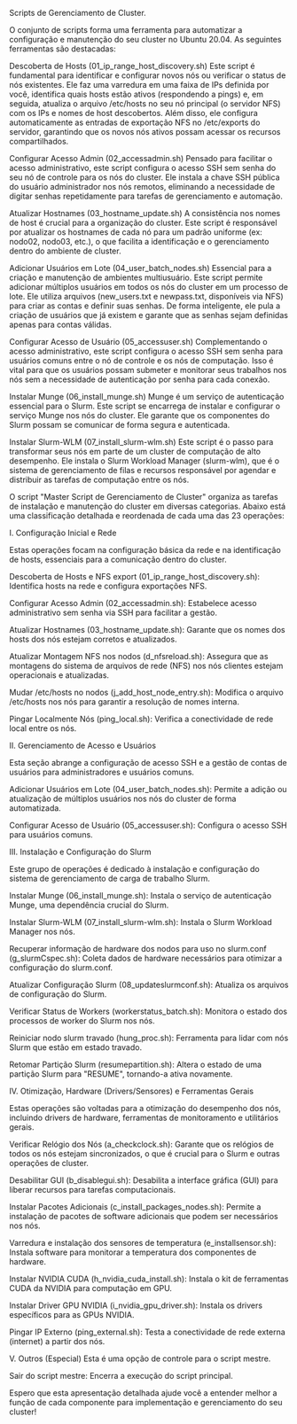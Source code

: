 Scripts de Gerenciamento de Cluster. 

O conjunto de scripts forma uma ferramenta para automatizar a configuração e manutenção do seu cluster no Ubuntu 20.04. As seguintes ferramentas são destacadas:

Descoberta de Hosts (01_ip_range_host_discovery.sh)
Este script é fundamental para identificar e configurar novos nós ou verificar o status de nós existentes. Ele faz uma varredura em uma faixa de IPs definida por você, identifica quais hosts estão ativos (respondendo a pings) e, em seguida, atualiza o arquivo /etc/hosts no seu nó principal (o servidor NFS) com os IPs e nomes de host descobertos. Além disso, ele configura automaticamente as entradas de exportação NFS no /etc/exports do servidor, garantindo que os novos nós ativos possam acessar os recursos compartilhados.

Configurar Acesso Admin (02_accessadmin.sh)
Pensado para facilitar o acesso administrativo, este script configura o acesso SSH sem senha do seu nó de controle para os nós do cluster. Ele instala a chave SSH pública do usuário administrador nos nós remotos, eliminando a necessidade de digitar senhas repetidamente para tarefas de gerenciamento e automação.

Atualizar Hostnames (03_hostname_update.sh)
A consistência nos nomes de host é crucial para a organização do cluster. Este script é responsável por atualizar os hostnames de cada nó para um padrão uniforme (ex: nodo02, nodo03, etc.), o que facilita a identificação e o gerenciamento dentro do ambiente de cluster.

Adicionar Usuários em Lote (04_user_batch_nodes.sh)
Essencial para a criação e manutenção de ambientes multiusuário. Este script permite adicionar múltiplos usuários em todos os nós do cluster em um processo de lote. Ele utiliza arquivos (new_users.txt e newpass.txt, disponíveis via NFS) para criar as contas e definir suas senhas. De forma inteligente, ele pula a criação de usuários que já existem e garante que as senhas sejam definidas apenas para contas válidas.

Configurar Acesso de Usuário (05_accessuser.sh)
Complementando o acesso administrativo, este script configura o acesso SSH sem senha para usuários comuns entre o nó de controle e os nós de computação. Isso é vital para que os usuários possam submeter e monitorar seus trabalhos nos nós sem a necessidade de autenticação por senha para cada conexão.

Instalar Munge (06_install_munge.sh)
Munge é um serviço de autenticação essencial para o Slurm. Este script se encarrega de instalar e configurar o serviço Munge nos nós do cluster. Ele garante que os componentes do Slurm possam se comunicar de forma segura e autenticada.

Instalar Slurm-WLM (07_install_slurm-wlm.sh)
Este script é o passo para transformar seus nós em parte de um cluster de computação de alto desempenho. Ele instala o Slurm Workload Manager (slurm-wlm), que é o sistema de gerenciamento de filas e recursos responsável por agendar e distribuir as tarefas de computação entre os nós.

O script "Master Script de Gerenciamento de Cluster" organiza as tarefas de instalação e manutenção do cluster em diversas categorias. Abaixo está uma classificação detalhada e reordenada de cada uma das 23 operações:

I. Configuração Inicial e Rede

Estas operações focam na configuração básica da rede e na identificação de hosts, essenciais para a comunicação dentro do cluster.

Descoberta de Hosts e NFS export (01_ip_range_host_discovery.sh): Identifica hosts na rede e configura exportações NFS.

Configurar Acesso Admin (02_accessadmin.sh): Estabelece acesso administrativo sem senha via SSH para facilitar a gestão.

Atualizar Hostnames (03_hostname_update.sh): Garante que os nomes dos hosts dos nós estejam corretos e atualizados.

Atualizar Montagem NFS nos nodos (d_nfsreload.sh): Assegura que as montagens do sistema de arquivos de rede (NFS) nos nós clientes estejam operacionais e atualizadas.

Mudar /etc/hosts no nodos (j_add_host_node_entry.sh): Modifica o arquivo /etc/hosts nos nós para garantir a resolução de nomes interna.

Pingar Localmente Nós (ping_local.sh): Verifica a conectividade de rede local entre os nós.

II. Gerenciamento de Acesso e Usuários

Esta seção abrange a configuração de acesso SSH e a gestão de contas de usuários para administradores e usuários comuns.

Adicionar Usuários em Lote (04_user_batch_nodes.sh): Permite a adição ou atualização de múltiplos usuários nos nós do cluster de forma automatizada.

Configurar Acesso de Usuário (05_accessuser.sh): Configura o acesso SSH para usuários comuns.

III. Instalação e Configuração do Slurm

Este grupo de operações é dedicado à instalação e configuração do sistema de gerenciamento de carga de trabalho Slurm.

Instalar Munge (06_install_munge.sh): Instala o serviço de autenticação Munge, uma dependência crucial do Slurm.

Instalar Slurm-WLM (07_install_slurm-wlm.sh): Instala o Slurm Workload Manager nos nós.

Recuperar informação de hardware dos nodos para uso no slurm.conf (g_slurmCspec.sh): Coleta dados de hardware necessários para otimizar a configuração do slurm.conf.

Atualizar Configuração Slurm (08_updateslurmconf.sh): Atualiza os arquivos de configuração do Slurm.

Verificar Status de Workers (workerstatus_batch.sh): Monitora o estado dos processos de worker do Slurm nos nós.

Reiniciar nodo slurm travado (hung_proc.sh): Ferramenta para lidar com nós Slurm que estão em estado travado.

Retomar Partição Slurm (resumepartition.sh): Altera o estado de uma partição Slurm para "RESUME", tornando-a ativa novamente.

IV. Otimização, Hardware (Drivers/Sensores) e Ferramentas Gerais

Estas operações são voltadas para a otimização do desempenho dos nós, incluindo drivers de hardware, ferramentas de monitoramento e utilitários gerais.

Verificar Relógio dos Nós (a_checkclock.sh): Garante que os relógios de todos os nós estejam sincronizados, o que é crucial para o Slurm e outras operações de cluster.

Desabilitar GUI (b_disablegui.sh): Desabilita a interface gráfica (GUI) para liberar recursos para tarefas computacionais.

Instalar Pacotes Adicionais (c_install_packages_nodes.sh): Permite a instalação de pacotes de software adicionais que podem ser necessários nos nós.

Varredura e instalação dos sensores de temperatura (e_installsensor.sh): Instala software para monitorar a temperatura dos componentes de hardware.

Instalar NVIDIA CUDA (h_nvidia_cuda_install.sh): Instala o kit de ferramentas CUDA da NVIDIA para computação em GPU.

Instalar Driver GPU NVIDIA (i_nvidia_gpu_driver.sh): Instala os drivers específicos para as GPUs NVIDIA.

Pingar IP Externo (ping_external.sh): Testa a conectividade de rede externa (internet) a partir dos nós.

V. Outros (Especial)
Esta é uma opção de controle para o script mestre.

Sair do script mestre: Encerra a execução do script principal.

Espero que esta apresentação detalhada ajude você a entender melhor a função de cada componente para implementação e gerenciamento do seu cluster!
